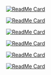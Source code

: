 [![ReadMe Card](https://github-readme-stats.vercel.app/api/pin/?username=IWAN-404&repo=wan-mbf&show_icons=true&theme=radical)](https://github.com/IWAN-404/wan-mbf)</br>

[![ReadMe Card](https://github-readme-stats.vercel.app/api/pin/?username=IWAN-404&repo=plusobf&show_icons=true&theme=radical)](https://github.com/IWAN-404/plusobf)</br>

[![ReadMe Card](https://github-readme-stats.vercel.app/api/pin/?username=IWAN-404&repo=pb&show_icons=true&theme=radical)](https://github.com/IWAN-404/pb)</br>

[![ReadMe Card](https://github-readme-stats.vercel.app/api/pin/?username=IWAN-404&repo=bot&show_icons=true&theme=radical)](https://github.com/bot)</br>

[![ReadMe Card](https://github-readme-stats.vercel.app/api/pin/?username=IWAN-404&repo=crack2&show_icons=true&theme=radical)](https://github.com/crack2/plusobf)</br>

[![ReadMe Card](https://github-readme-stats.vercel.app/api/pin/?username=IWAN-404&repo=Createdssh&show_icons=true&theme=radical)](https://github.com/IWAN-404/Createdssh)</br>
























